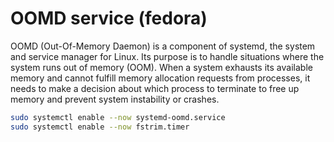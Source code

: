 # OOMD service (fedora)

OOMD (Out-Of-Memory Daemon) is a component of systemd, the system and service manager for Linux. Its purpose is to handle situations where the system runs out of memory (OOM). 
When a system exhausts its available memory and cannot fulfill memory allocation requests from processes, it needs to make a decision about which process to terminate to free up memory and prevent system instability or crashes.




```bash
sudo systemctl enable --now systemd-oomd.service
sudo systemctl enable --now fstrim.timer

```
